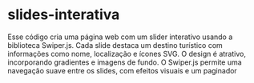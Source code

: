 # slides-interativa
Esse código cria uma página web com um slider interativo usando a biblioteca Swiper.js. Cada slide destaca um destino turístico com informações como nome, localização e ícones SVG. O design é atrativo, incorporando gradientes e imagens de fundo. O Swiper.js permite uma navegação suave entre os slides, com efeitos visuais e um paginador
